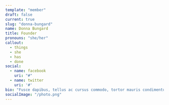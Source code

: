 ```yaml
---
template: "member"
draft: false
current: true
slug: "donna-bungard"
name: Donna Bungard
title: Founder
pronouns: "she/her"
callout:
  - things
  - she
  - has
  - done
social:
  - name: facebook
    uri: "#"
  - name: twitter
    uri: '#'
bio: "Fusce dapibus, tellus ac cursus commodo, tortor mauris condimentum nibh, ut fermentum massa justo sit amet risus. Vestibulum id ligula porta felis euismod semper. Duis mollis, est non commodo luctus, nisi erat porttitor ligula, eget lacinia odio sem nec elit. Curabitur blandit tempus porttitor. Nullam id dolor id nibh ultricies vehicula ut id elit."
socialImage: "/photo.png"
---
```

